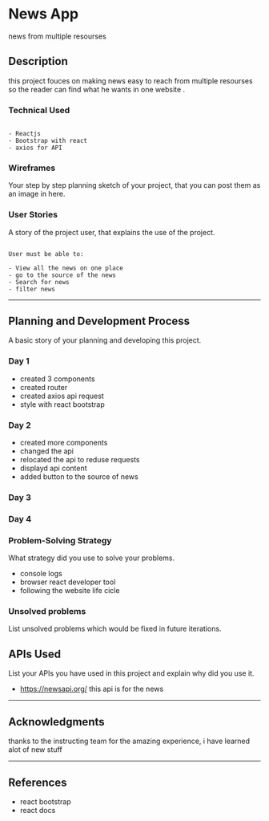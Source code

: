 # News App

 news from multiple resourses

## Description

this project fouces on making news easy to reach from multiple resourses so the reader can find what he wants in one website .

### Technical Used 

```

- Reactjs
- Bootstrap with react
- axios for API

```

### Wireframes

Your step by step planning sketch of your project, that you can post them as an image in here.

### User Stories

A story of the project user, that explains the use of the project.

```

User must be able to:

- View all the news on one place
- go to the source of the news
- Search for news
- filter news

```

---

## Planning and Development Process

A basic story of your planning and developing this project.

### Day 1
- created 3 components
- created router
- created axios api request
- style with react bootstrap

### Day 2
- created more components
- changed the api
- relocated the api to reduse requests
- displayd api content
- added button to the source of news 

### Day 3


### Day 4


### Problem-Solving Strategy

What strategy did you use to solve your problems.

- console logs 
- browser react developer tool
- following the website life cicle

### Unsolved problems

List unsolved problems which would be fixed in future iterations.

## APIs Used

List your APIs you have used in this project and explain why did you use it.

- https://newsapi.org/
this api is for the news



---

## Acknowledgments

thanks to the instructing team for the amazing experience, i have learned alot of new stuff

---

 ## References
 - react bootstrap
 - react docs
